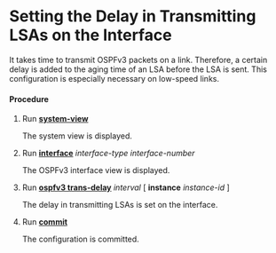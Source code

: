 Setting the Delay in Transmitting LSAs on the Interface
=======================================================

It takes time to transmit OSPFv3 packets on a link. Therefore, a certain delay is added to the aging time of an LSA before the LSA is sent. This configuration is especially necessary on low-speed links.

#### Procedure

1. Run [**system-view**](cmdqueryname=system-view)
   
   
   
   The system view is displayed.
2. Run [**interface**](cmdqueryname=interface) *interface-type* *interface-number*
   
   
   
   The OSPFv3 interface view is displayed.
3. Run [**ospfv3 trans-delay**](cmdqueryname=ospfv3+trans-delay) *interval* [ **instance** *instance-id* ]
   
   
   
   The delay in transmitting LSAs is set on the interface.
4. Run [**commit**](cmdqueryname=commit)
   
   
   
   The configuration is committed.